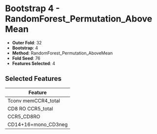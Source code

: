 # Bootstrap 4 - RandomForest_Permutation_AboveMean

- **Outer Fold**: 32
- **Bootstrap**: 4
- **Method**: RandomForest_Permutation_AboveMean
- **Fold Seed**: 76
- **Features Selected**: 4

## Selected Features

| Feature |
|---------|
| Tconv memCCR4_total |
| CD8 RO CCR5_total |
| CCR5_CD8RO |
| CD14+16+mono_CD3neg |
